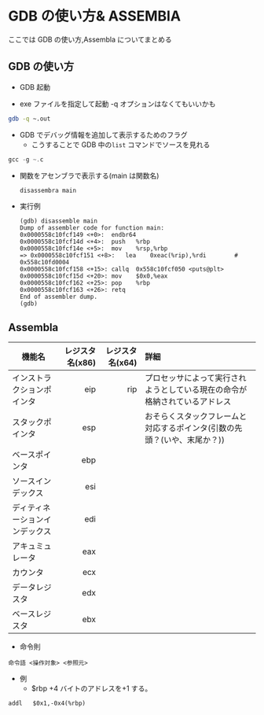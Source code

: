 # GDB の使い方& ASSEMBlA

ここでは GDB の使い方,Assembla についてまとめる

## GDB の使い方

- GDB 起動

- exe ファイルを指定して起動 -q オプションはなくてもいいかも

```sh
gdb -q ~.out
```

- GDB でデバッグ情報を追加して表示するためのフラグ
  - こうすることで GDB 中の`list` コマンドでソースを見れる

```c
gcc -g ~.c
```

- 関数をアセンブラで表示する(main は関数名)

  ```gdb
  disassembra main
  ```

- 実行例

  ```gdb
  (gdb) disassemble main
  Dump of assembler code for function main:
  0x0000558c10fcf149 <+0>:	endbr64
  0x0000558c10fcf14d <+4>:	push   %rbp
  0x0000558c10fcf14e <+5>:	mov    %rsp,%rbp
  => 0x0000558c10fcf151 <+8>:	lea    0xeac(%rip),%rdi        # 0x558c10fd0004
  0x0000558c10fcf158 <+15>:	callq  0x558c10fcf050 <puts@plt>
  0x0000558c10fcf15d <+20>:	mov    $0x0,%eax
  0x0000558c10fcf162 <+25>:	pop    %rbp
  0x0000558c10fcf163 <+26>:	retq
  End of assembler dump.
  (gdb)
  ```

## Assembla

| 機能名                         | レジスタ名(x86) | レジスタ名(x64) | 詳細                                                                       |
| ------------------------------ | --------------: | --------------: | :------------------------------------------------------------------------- |
| インストラクションポインタ     |             eip |             rip | プロセッサによって実行されようとしている現在の命令が格納されているアドレス |
| スタックポインタ               |             esp |                 | おそらくスタックフレームと対応するポインタ(引数の先頭？(いや、末尾か？))   |
| ベースポインタ                 |             ebp |                 |                                                                            |
| ソースインデックス             |             esi |                 |                                                                            |
| ディティネーションインデックス |             edi |                 |                                                                            |
| アキュミュレータ               |             eax |                 |                                                                            |
| カウンタ                       |             ecx |                 |                                                                            |
| データレジスタ                 |             edx |                 |                                                                            |
| ベースレジスタ                 |             ebx |                 |                                                                            |

- 命令則

```assembly
命令語 <操作対象> <参照元>
```

- 例
  - $rbp +4 バイトのアドレスを+1 する。

```assembly
addl   $0x1,-0x4(%rbp)
```
